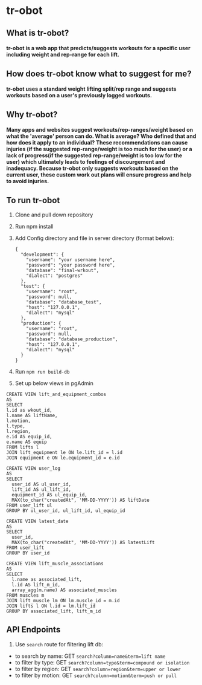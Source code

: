 # tr-obot

## What is tr-obot?

#### tr-obot is a web app that predicts/suggests workouts for a specific user including weight and rep-range for each lift.

## How does tr-obot know what to suggest for me?

#### tr-obot uses a standard weight lifting split/rep range and suggests workouts based on a user's previously logged workouts.

## Why tr-obot?

#### Many apps and websites suggest workouts/rep-ranges/weight based on what the 'average' person can do. What is average? Who defined that and how does it apply to an individual? These recommendations can cause injuries (if the suggested rep-range/weight is too much for the user) or a lack of progress(if the suggested rep-range/weight is too low for the user) which ultimately leads to feelings of discourgement and inadequacy. Because tr-obot only suggests workouts based on the current user, these custom work out plans will ensure progress and help to avoid injuries.

## To run tr-obot

1. Clone and pull down repository
1. Run npm install
1. Add Config directory and file in server directory (format below):

      ```
      {
        "development": {
          "username": "your username here",
          "password": "your password here",
          "database": "final-wrkout",
          "dialect": "postgres"
        },
        "test": {
          "username": "root",
          "password": null,
          "database": "database_test",
          "host": "127.0.0.1",
          "dialect": "mysql"
        },
        "production": {
          "username": "root",
          "password": null,
          "database": "database_production",
          "host": "127.0.0.1",
          "dialect": "mysql"
        }
      }

1. Run ```npm run build-db```
1. Set up below views in pgAdmin
  ```
CREATE VIEW lift_and_equipment_combos
AS
SELECT 
  l.id as wkout_id,
  l.name AS liftName,
  l.motion,
  l.type,
  l.region,
  e.id AS equip_id,
  e.name AS equip
FROM lifts l
JOIN lift_equipment le ON le.lift_id = l.id
JOIN equipment e ON le.equipment_id = e.id
```
```
CREATE VIEW user_log
AS
SELECT 
  user_id AS ul_user_id,
  lift_id AS ul_lift_id, 
  equipment_id AS ul_equip_id, 
  MAX(to_char("createdAt", 'MM-DD-YYYY')) AS liftDate
FROM user_lift ul
GROUP BY ul_user_id, ul_lift_id, ul_equip_id

```
```
CREATE VIEW latest_date
AS
SELECT 
  user_id, 
  MAX(to_char("createdAt", 'MM-DD-YYYY')) AS latestLift
FROM user_lift
GROUP BY user_id
```

```
CREATE VIEW lift_muscle_associations
AS
SELECT 
  l.name as associated_lift, 
  l.id AS lift_m_id, 
  array_agg(m.name) AS associated_muscles
FROM muscles m
JOIN lift_muscle lm ON lm.muscle_id = m.id
JOIN lifts l ON l.id = lm.lift_id
GROUP BY associated_lift, lift_m_id 
```

## API Endpoints

1. Use ```search``` route for filtering lift db: 
  -  to search by name: GET ```search?column=name&term=lift name```
  - to filter by type: GET ```search?column=type&term=compound or isolation```
  -  to filter by region: GET ```search?column=region&term=upper or lower```
  - to filter by motion: GET ```search?column=motion&term=push or pull```

